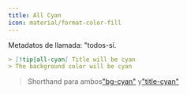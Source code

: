 ```yaml
---
title: All Cyan
icon: material/format-color-fill
---
```


Metadatos de llamada: "todos-sí.

```md
> [!tip|all-cyan] Title will be cyan
> The background color will be cyan
```
> Shorthand para ambos["bg-cyan"](../bg-styling/page-5.md)
> y["title-cyan"](../title-styling/page-5.md)

